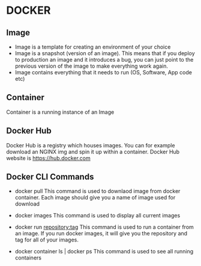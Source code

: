 # DOCKER

## Image 
* Image is a template for creating an environment of your choice
* Image is a snapshot (version of an image).  This means that if you deploy to production an image and it introduces a bug, you can just point to the previous version of the image
to make everything work again.
* Image contains everything that it needs to run (OS, Software, App code etc)

## Container
Container is a running instance of an Image

## Docker Hub
Docker Hub is a registry which houses images. You can for example download an NGINX img and spin it up within a container.  Docker Hub website is https://hub.docker.com

## Docker CLI Commands
* docker pull <name of image>   This command is used to downlaod image from docker container.  Each image should give you a name of image used for download

* docker images   This command is used to display all current images

* docker run <repository:tag>   This command is used to run a container from an image.  If you run docker images, it will give you the repository and tag for all of your images.

* docker container ls | docker ps	This command is used to see all running containers 
